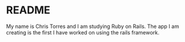 # README

My name is Chris Torres and I am studying Ruby on Rails. The app I am creating is the first I have worked on using the rails framework.
